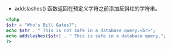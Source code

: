 *  addslashes() 函数返回在预定义字符之前添加反斜杠的字符串。

```php
<?php
$str = "Who's Bill Gates?";
echo $str . " This is not safe in a database query.<br>";
echo addslashes($str) . " This is safe in a database query.";
?>
```